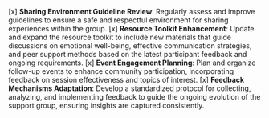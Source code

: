[x] **Sharing Environment Guideline Review**: Regularly assess and improve guidelines to ensure a safe and respectful environment for sharing experiences within the group.
[x] **Resource Toolkit Enhancement**: Update and expand the resource toolkit to include new materials that guide discussions on emotional well-being, effective communication strategies, and peer support methods based on the latest participant feedback and ongoing requirements.
[x] **Event Engagement Planning**: Plan and organize follow-up events to enhance community participation, incorporating feedback on session effectiveness and topics of interest.
[x] **Feedback Mechanisms Adaptation**: Develop a standardized protocol for collecting, analyzing, and implementing feedback to guide the ongoing evolution of the support group, ensuring insights are captured consistently.